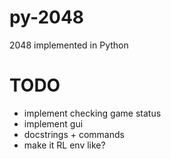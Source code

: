 # py-2048
2048 implemented in Python

# TODO
- implement checking game status
- implement gui
- docstrings + commands
- make it RL env like?
